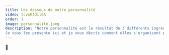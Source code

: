 ```yaml
---
title: Les dessous de notre personnalité
video: tcvxKtOil0A
order: 1
image: personnalite.jpeg
description: "Notre personnalité est le résultat de 3 différents ingrédients \"secrets\".
Je vous les présente ici et je vous décris comment elles s'organisent pour faire de nous qui nous sommes"
---
```


🙂
